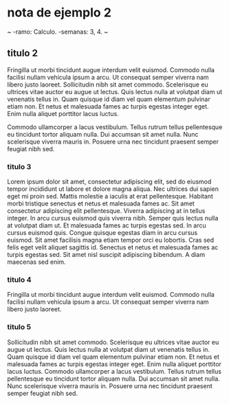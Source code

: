 # nota de ejemplo 2

~
-ramo: Calculo.
-semanas: 3, 4.
~

## titulo 2

Fringilla ut morbi tincidunt augue interdum velit euismod. Commodo nulla facilisi nullam vehicula ipsum a arcu. Ut consequat semper viverra nam libero justo laoreet. 
Sollicitudin nibh sit amet commodo. Scelerisque eu ultrices vitae auctor eu augue ut lectus. Quis lectus nulla at volutpat diam ut venenatis tellus in. 
Quam quisque id diam vel quam elementum pulvinar etiam non. Et netus et malesuada fames ac turpis egestas integer eget. Enim nulla aliquet porttitor lacus luctus. 

Commodo ullamcorper a lacus vestibulum. Tellus rutrum tellus pellentesque eu tincidunt tortor aliquam nulla. Dui accumsan sit amet nulla. Nunc scelerisque viverra mauris in. Posuere urna nec tincidunt praesent semper feugiat nibh sed.

### titulo 3

Lorem ipsum dolor sit amet, consectetur adipiscing elit, sed do eiusmod tempor incididunt ut labore et dolore magna aliqua. Nec ultrices dui sapien eget mi proin sed. Mattis molestie a iaculis at erat pellentesque. Habitant morbi tristique senectus et netus et malesuada fames ac. Sit amet consectetur adipiscing elit pellentesque. Viverra adipiscing at in tellus integer. In arcu cursus euismod quis viverra nibh. Semper quis lectus nulla at volutpat diam ut. Et malesuada fames ac turpis egestas sed. In arcu cursus euismod quis. Congue quisque egestas diam in arcu cursus euismod. Sit amet facilisis magna etiam tempor orci eu lobortis. Cras sed felis eget velit aliquet sagittis id. Senectus et netus et malesuada fames ac turpis egestas sed. Sit amet nisl suscipit adipiscing bibendum. A diam maecenas sed enim.

### titulo 4

Fringilla ut morbi tincidunt augue interdum velit euismod. Commodo nulla facilisi nullam vehicula ipsum a arcu. Ut consequat semper viverra nam libero justo laoreet. 

### titulo 5

Sollicitudin nibh sit amet commodo. Scelerisque eu ultrices vitae auctor eu augue ut lectus. Quis lectus nulla at volutpat diam ut venenatis tellus in. Quam quisque id diam vel quam elementum pulvinar etiam non. Et netus et malesuada fames ac turpis egestas integer eget. Enim nulla aliquet porttitor lacus luctus. Commodo ullamcorper a lacus vestibulum. Tellus rutrum tellus pellentesque eu tincidunt tortor aliquam nulla. Dui accumsan sit amet nulla. Nunc scelerisque viverra mauris in. Posuere urna nec tincidunt praesent semper feugiat nibh sed.

